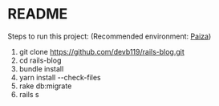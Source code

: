 # README

Steps to run this project: (Recommended environment: [Paiza](https://paiza.cloud/))

1. git clone https://github.com/devb119/rails-blog.git
2. cd rails-blog
3. bundle install
4. yarn install --check-files
5. rake db:migrate
6. rails s
